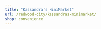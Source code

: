 ```yaml
---
title: "Kassandra's MiniMarket"
url: /redwood-city/kassandras-minimarket/
shop: convenience
---
```

